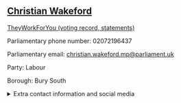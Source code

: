 ## <a href="https://members.parliament.uk/member/4871/contact">Christian Wakeford</a>

<a href="https://www.theyworkforyou.com/mp/25874/christian_wakeford/bury_south">TheyWorkForYou (voting record, statements)</a> 

Parliamentary phone number: 02072196437 

Parliamentary email: christian.wakeford.mp@parliament.uk 

Party: Labour 

Borough: Bury South 

<details><summary>Extra contact information and social media</summary> 
<li>Website: https://www.christianwakeford.org.uk</li>
<li>Twitter:</li>
<li>Constituency office phone number: 01615330801</li>
<li>Constituency office email:</li>
<li>Facebook:</li>
<li>Instagram:</li>
<li>Youtube:</li>
<li>Linkedin:</li>
<li>Government department phone number:</li>
<li>Government department email:</li>
<li>Threads:</li>
<li>Party office phone number:</li>
<li>Party office email:</li>
<li>Tiktok:</li>
</details>